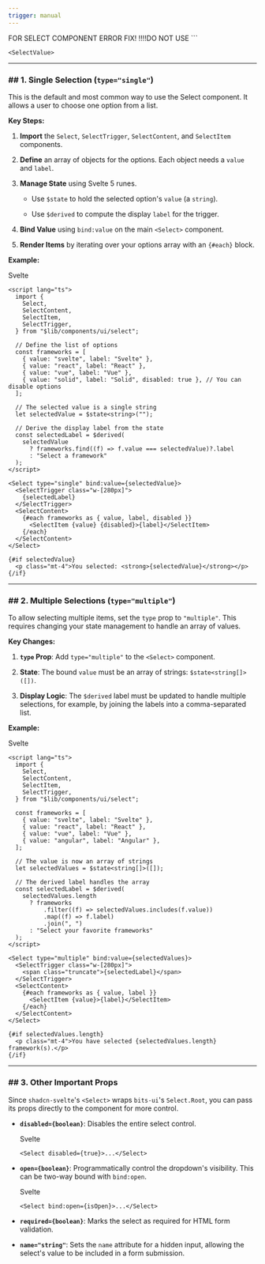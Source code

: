 ```yaml
---
trigger: manual
---
```


FOR SELECT COMPONENT ERROR FIX!
!!!!DO NOT USE ```
```
<SelectValue>
```
---

### ## 1. Single Selection (`type="single"`)

This is the default and most common way to use the Select component. It allows a user to choose one option from a list.

**Key Steps:**

1. **Import** the `Select`, `SelectTrigger`, `SelectContent`, and `SelectItem` components.
    
2. **Define** an array of objects for the options. Each object needs a `value` and `label`.
    
3. **Manage State** using Svelte 5 runes.
    
    - Use `$state` to hold the selected option's `value` (a `string`).
        
    - Use `$derived` to compute the display `label` for the trigger.
        
4. **Bind Value** using `bind:value` on the main `<Select>` component.
    
5. **Render Items** by iterating over your options array with an `{#each}` block.
    

**Example:**

Svelte

```
<script lang="ts">
  import {
    Select,
    SelectContent,
    SelectItem,
    SelectTrigger,
  } from "$lib/components/ui/select";

  // Define the list of options
  const frameworks = [
    { value: "svelte", label: "Svelte" },
    { value: "react", label: "React" },
    { value: "vue", label: "Vue" },
    { value: "solid", label: "Solid", disabled: true }, // You can disable options
  ];

  // The selected value is a single string
  let selectedValue = $state<string>("");

  // Derive the display label from the state
  const selectedLabel = $derived(
    selectedValue
      ? frameworks.find((f) => f.value === selectedValue)?.label
      : "Select a framework"
  );
</script>

<Select type="single" bind:value={selectedValue}>
  <SelectTrigger class="w-[280px]">
    {selectedLabel}
  </SelectTrigger>
  <SelectContent>
    {#each frameworks as { value, label, disabled }}
      <SelectItem {value} {disabled}>{label}</SelectItem>
    {/each}
  </SelectContent>
</Select>

{#if selectedValue}
  <p class="mt-4">You selected: <strong>{selectedValue}</strong></p>
{/if}
```

---

### ## 2. Multiple Selections (`type="multiple"`)

To allow selecting multiple items, set the `type` prop to `"multiple"`. This requires changing your state management to handle an array of values.

**Key Changes:**

1. **`type` Prop**: Add `type="multiple"` to the `<Select>` component.
    
2. **State**: The bound `value` must be an array of strings: `$state<string[]>([])`.
    
3. **Display Logic**: The `$derived` label must be updated to handle multiple selections, for example, by joining the labels into a comma-separated list.
    

**Example:**

Svelte

```
<script lang="ts">
  import {
    Select,
    SelectContent,
    SelectItem,
    SelectTrigger,
  } from "$lib/components/ui/select";

  const frameworks = [
    { value: "svelte", label: "Svelte" },
    { value: "react", label: "React" },
    { value: "vue", label: "Vue" },
    { value: "angular", label: "Angular" },
  ];

  // The value is now an array of strings
  let selectedValues = $state<string[]>([]);

  // The derived label handles the array
  const selectedLabel = $derived(
    selectedValues.length
      ? frameworks
          .filter((f) => selectedValues.includes(f.value))
          .map((f) => f.label)
          .join(", ")
      : "Select your favorite frameworks"
  );
</script>

<Select type="multiple" bind:value={selectedValues}>
  <SelectTrigger class="w-[280px]">
    <span class="truncate">{selectedLabel}</span>
  </SelectTrigger>
  <SelectContent>
    {#each frameworks as { value, label }}
      <SelectItem {value}>{label}</SelectItem>
    {/each}
  </SelectContent>
</Select>

{#if selectedValues.length}
  <p class="mt-4">You have selected {selectedValues.length} framework(s).</p>
{/if}
```

---

### ## 3. Other Important Props

Since `shadcn-svelte`'s `<Select>` wraps `bits-ui`'s `Select.Root`, you can pass its props directly to the component for more control.

- **`disabled={boolean}`**: Disables the entire select control.
    
    Svelte
    
    ```
    <Select disabled={true}>...</Select>
    ```
    
- **`open={boolean}`**: Programmatically control the dropdown's visibility. This can be two-way bound with `bind:open`.
    
    Svelte
    
    ```
    <Select bind:open={isOpen}>...</Select>
    ```
    
- **`required={boolean}`**: Marks the select as required for HTML form validation.
    
- **`name="string"`**: Sets the `name` attribute for a hidden input, allowing the select's value to be included in a form submission.
